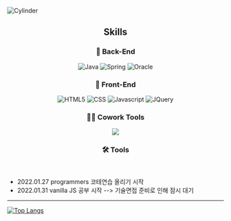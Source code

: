 ![Cylinder](https://capsule-render.vercel.app/api?type=Cylinder&color=auto&text=Daeni&fontSize=50&animation=twinkling)

<h2 align="center">Skills</h2>

<h3 align="center"> 🦾 Back-End</h3>
<div align="center">
<img alt="Java" src="https://img.shields.io/badge/Java-007396?style=flat-square&logo=Java&logoColor=white" />
<img alt="Spring" src="https://img.shields.io/badge/Spring-6DB33F?style=flat-square&logo=Spring&logoColor=white"/> 
<img alt="Oracle" src="https://img.shields.io/badge/Oracle-F80000?style=flat-square&logo=Oracle&logoColor=white"/>
</div>

<h3 align="center"> 💪 Front-End</h3>
<div align="center">
<img alt="HTML5" src ="https://img.shields.io/badge/HTML5-E34F26.svg?&style=flat&logo=HTML5&logoColor=white"/>
<img alt="CSS" src ="https://img.shields.io/badge/CSS3-1572B6.svg?&style=flat&logo=CSS3&logoColor=white"/>
<img alt="Javascript" src ="https://img.shields.io/badge/JavaScript-F7DF1E.svg?&style=flat&logo=JavaScript&logoColor=white"/>
<img alt="JQuery" src ="https://img.shields.io/badge/JQuery-0769AD.svg?&style=flat&logo=JQuery&logoColor=white"/>
</div>

<h3 align="center"> 👊🏻 Cowork Tools</h3>
<div align="center">
<img src="https://img.shields.io/badge/github-181717?style=flat&logo=github&logoColor=white">
</div>

<h3 align="center"> 🛠 Tools</h3>
<div align="center">
</div>

<br>
<ul>
  <li>
    2022.01.27 programmers 코테연습 올리기 시작
  </li>
  <li>
    2022.01.31 vanilla JS  공부 시작  --> 기술면접 준비로 인해 잠시 대기
  </li>
 </ul>
<hr>

[![Top Langs](https://github-readme-stats.vercel.app/api/top-langs/?username=daenini&layout=compact)](https://github.com/anuraghazra/github-readme-stats)
